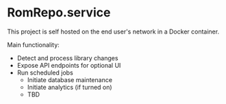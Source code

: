 # RomRepo.service

This project is self hosted on the end user's network in a Docker container.

Main functionality:
* Detect and process library changes
* Expose API endpoints for optional UI
* Run scheduled jobs
  * Initiate database maintenance 
  * Initiate analytics (if turned on)
  * TBD
